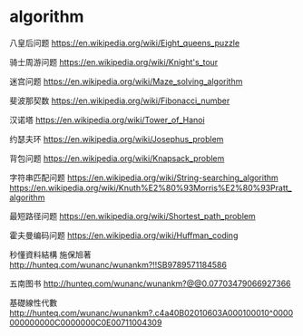 # algorithm

八皇后问题
https://en.wikipedia.org/wiki/Eight_queens_puzzle
<br>

骑士周游问题
https://en.wikipedia.org/wiki/Knight's_tour 
<br>

迷宫问题
https://en.wikipedia.org/wiki/Maze_solving_algorithm
<br>

斐波那契数
https://en.wikipedia.org/wiki/Fibonacci_number
<br>

汉诺塔
https://en.wikipedia.org/wiki/Tower_of_Hanoi
<br>

约瑟夫环
https://en.wikipedia.org/wiki/Josephus_problem
<br>

背包问题
https://en.wikipedia.org/wiki/Knapsack_problem
<br>

字符串匹配问题
https://en.wikipedia.org/wiki/String-searching_algorithm
https://en.wikipedia.org/wiki/Knuth%E2%80%93Morris%E2%80%93Pratt_algorithm
<br>

最短路径问题
https://en.wikipedia.org/wiki/Shortest_path_problem
<br>

霍夫曼编码问题
https://en.wikipedia.org/wiki/Huffman_coding
<br>

秒懂資料結構 施保旭著
http://hunteq.com/wunanc/wunankm?!!SB9789571184586
<br>

五南图书
http://hunteq.com/wunanc/wunankm?@@0.07703479066927366

基礎線性代數
http://hunteq.com/wunanc/wunankm?.c4a40B02010603A000100010^0000000000000C0000000C0E00711004309
